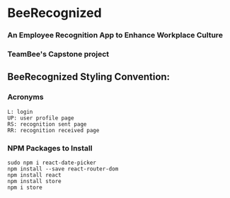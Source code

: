# BeeRecognized
### An Employee Recognition App to Enhance Workplace Culture
### TeamBee's Capstone project


## BeeRecognized Styling Convention:

### Acronyms

```
L: login
UP: user profile page
RS: recognition sent page
RR: recognition received page
```

### NPM Packages to Install 
    sudo npm i react-date-picker
    npm install --save react-router-dom
    npm install react
    npm install store
    npm i store
